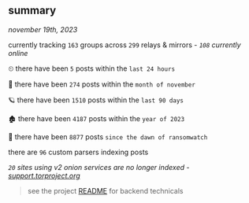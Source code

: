 
## summary
_november 19th, 2023_

currently tracking `163` groups across `299` relays & mirrors - _`108` currently online_

⏲ there have been `5` posts within the `last 24 hours`

🦈 there have been `274` posts within the `month of november`

🪐 there have been `1510` posts within the `last 90 days`

🏚 there have been `4187` posts within the `year of 2023`

🦕 there have been `8877` posts `since the dawn of ransomwatch`

there are `96` custom parsers indexing posts

_`20` sites using v2 onion services are no longer indexed - [support.torproject.org](https://support.torproject.org/onionservices/v2-deprecation/)_

> see the project [README](https://github.com/joshhighet/ransomwatch#ransomwatch--) for backend technicals
